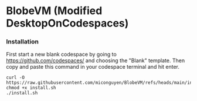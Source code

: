 # BlobeVM (Modified DesktopOnCodespaces)
### Installation
First start a new blank codespace by going to https://github.com/codespaces/ and choosing the "Blank" template.
Then copy and paste this command in your codespace terminal and hit enter.
```
curl -O https://raw.githubusercontent.com/miconguyen/BlobeVM/refs/heads/main/install.sh
chmod +x install.sh
./install.sh
```
